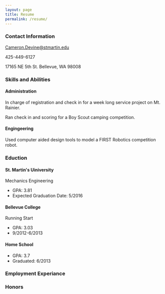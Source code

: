 ```yaml
---
layout: page
title: Resume
permalink: /resume/
---
```


### Contact Information

[Cameron.Devine@stmartin.edu](Cameron.Devine@stmartin.edu)

425-449-6127

17165 NE 5th St.
Bellevue, WA 98008

### Skills and Abilities

#### Administration

In charge of registration and check in for a week long service project on Mt. Rainier.

Ran check in and scoring for a Boy Scout camping competition.

#### Engingeering

Used computer aided design tools to model a FIRST Robotics competition robot.

### Eduction

#### St. Martin's Uiniversity
Mechanics Engineering
+ GPA: 3.81
+ Expected Graduation Date: 5/2016

#### Bellevue College
Running Start
+ GPA: 3.03
+ 9/2012-6/2013

#### Home School
+ GPA: 3.7
+ Graduated: 6/2013

### Employment Experiance

### Honors

